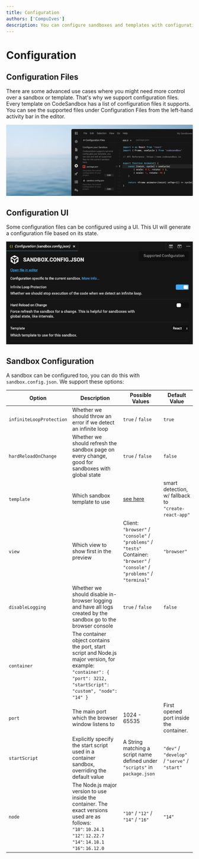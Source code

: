 ```yaml
---
title: Configuration
authors: ['CompuIves']
description: You can configure sandboxes and templates with configuration files.
---
```


# Configuration

## Configuration Files

There are some advanced use cases where you might need more control over a
sandbox or template. That's why we support configuration files. Every template
on CodeSandbox has a list of configuration files it supports. You can see the
supported files under Configuration Files from the left-hand activity bar in the
editor.

![Configurations File UI](./images/configuration.png)

## Configuration UI

Some configuration files can be configured using a UI. This UI will generate a
configuration file based on its state.

![Configurations File UI](./images/ui-configuration.png)

## Sandbox Configuration

A sandbox can be configured too, you can do this with `sandbox.config.json`. We
support these options:

| Option                   | Description                                                                                                                                   | Possible Values                                                                                                | Default Value                                      |
| ------------------------ | --------------------------------------------------------------------------------------------------------------------------------------------- | -------------------------------------------------------------------------------------------------------------- | -------------------------------------------------- |
| `infiniteLoopProtection` | Whether we should throw an error if we detect an infinite loop                                                                                | `true` / `false`                                                                                                 | `true`                                             |
| `hardReloadOnChange`     | Whether we should refresh the sandbox page on every change, good for sandboxes with global state                                              | `true` / `false`                                                                                                 | `false`                                            |
| `template`               | Which sandbox template to use                                                                                                                 | [see here](https://github.com/codesandbox/codesandbox-importers/blob/master/packages/types/index.d.ts#L39-L64) | smart detection, w/ fallback to `"create-react-app"` |
| `view`                   | Which view to show first in the preview                                                                                                       | Client: `"browser"` / `"console"` / `"problems"` / `"tests"`<br />Container: `"browser"` / `"console"` / `"problems"` / `"terminal"`       | `"browser"`                                          |
| `disableLogging`         | Whether we should disable in-browser logging and have all logs created by the sandbox go to the browser console                               | `true` / `false`                                                                                                 | `false`                                            |
| `container`              | The container object contains the port, start script and Node.js major version, for example: `"container": { "port": 3212, "startScript": "custom", "node": "14" }` |
| `port`                   | The main port which the browser window listens to                                                                                             | 1024 - 65535                                                                                                   | First opened port inside the container.            |
| `startScript`            | Explicitly specify the start script used in a container sandbox, overriding the default value                                                 | A String matching a script name defined under `"scripts"` in `package.json`                                      | `"dev"` / `"develop"` / `"serve"` / `"start"`              |
| `node` | The Node.js major version to use inside the container. The exact versions used are as follows:<br />`"10"`: `10.24.1`<br />`"12"`: `12.22.7`<br />`"14"`: `14.18.1`<br />`"16"`: `16.12.0` | `"10"` / `"12"` / `"14"` / `"16"` | `"14"` |
